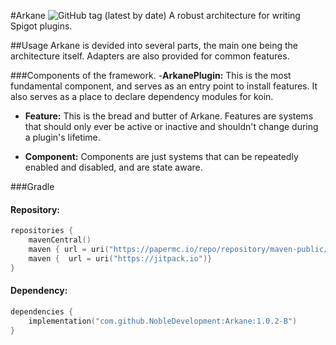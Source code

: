 #Arkane ![GitHub tag (latest by date)](https://img.shields.io/github/v/tag/NobleDevelopment/Arkane?label=Latest&logo=GitHub&style=for-the-badge)
A robust architecture for writing Spigot plugins.

##Usage
Arkane is devided into several parts, the main one being the architecture itself. Adapters are also provided for common features.

###Components of the framework.
-**ArkanePlugin:** This is the most fundamental component, and serves as an entry point to install features. It also serves as a place to declare dependency modules for koin.

- **Feature:** This is the bread and butter of Arkane. Features are systems that should only ever be active or inactive and shouldn't change during a plugin's lifetime.

- **Component:** Components are just systems that can be repeatedly enabled and disabled, and are state aware.

###Gradle
#### Repository:
```kotlin
repositories {
    mavenCentral()
    maven { url = uri("https://papermc.io/repo/repository/maven-public/")}
    maven {  url = uri("https://jitpack.io")}
}
```

#### Dependency:
```kotlin
dependencies {
    implementation("com.github.NobleDevelopment:Arkane:1.0.2-B")
}
```